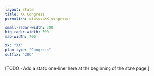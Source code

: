 ```yaml
---
layout: state
title: XX Congress
permalink: states/XX-congress/

small-radar-width: 300
big-radar-width: 500
map-width: 700

xx: "XX"
plan-type: "Congress"
suffix: "20C"
---
```


[TODO - Add a static one-liner here at the beginning of the state page.]